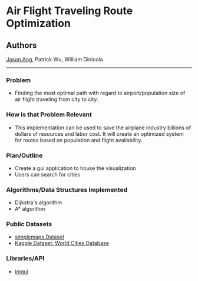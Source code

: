 # Air Flight Traveling Route Optimization

## Authors
<a href='https://www.linkedin.com/in/jasonang84/'>Jason Ang</a>, Patrick Wu, William Dinicola

___ 

### Problem
<ul>
  <li>Finding the most optimal path with regard to airport/population size of air flight traveling from city to city.</li>
</ul>

### How is that Problem Relevant
<ul>
  <li>This implementation can be used to save the airplane industry billions of dollars of resources and labor cost. It will create an optimized system for routes based on population and flight availability.</li>
</ul>

### Plan/Outline
<ul>
<li>Create a gui application to house the visualization</li>
  <li>Users can search for cities</li>
</ul>

### Algorithms/Data Structures Implemented
<ul>
<li>Dijkstra's algorithm</li>
<li>A* algorithm</li>
</ul>

### Public Datasets
<ul>
<li><a href='https://simplemaps.com/data/world-cities'>simplemaps Dataset</a></li>
  <li><a href='https://www.kaggle.com/datasets/max-mind/world-cities-database?select=worldcitiespop.csv'>Kaggle Dataset: World Cities Database</a></li>
</ul>

### Libraries/API
<ul>
<li><a href='https://github.com/ocornut/imgui'>imgui</a></li>

</ul>



